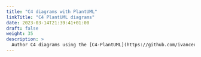```yaml
---
title: "C4 diagrams with PlantUML"
linkTitle: "C4 PlantUML diagrams"
date: 2023-03-14T21:39:41+01:00
draft: false
weight: 35
description: >
  Author C4 diagrams using the [C4-PlantUML](https://github.com/ivanceras/svgbob) library.
---
```


